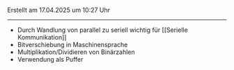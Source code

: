 Erstellt am 17.04.2025 um 10:27 Uhr

---
- Durch Wandlung von parallel zu seriell wichtig für [[Serielle Kommunikation]] 
- Bitverschiebung in Maschinensprache
- Multiplikation/Dividieren von Binärzahlen
- Verwendung als Puffer